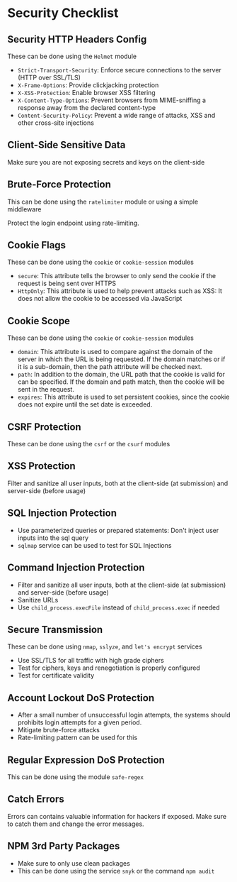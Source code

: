 # Security Checklist

## Security HTTP Headers Config

These can be done using the `Helmet` module

- `Strict-Transport-Security`: Enforce secure connections to the server (HTTP over SSL/TLS)
- `X-Frame-Options`: Provide clickjacking protection
- `X-XSS-Protection`: Enable browser XSS filtering
- `X-Content-Type-Options`: Prevent browsers from MIME-sniffing a response away from the declared content-type
- `Content-Security-Policy`: Prevent a wide range of attacks, XSS and other cross-site injections

## Client-Side Sensitive Data

Make sure you are not exposing secrets and keys on the client-side

## Brute-Force Protection

This can be done using the `ratelimiter` module or using a simple middleware

Protect the login endpoint using rate-limiting. 

## Cookie Flags

These can be done using the `cookie` or `cookie-session` modules

- `secure`: This attribute tells the browser to only send the cookie if the request is being sent over HTTPS
- `HttpOnly`: This attribute is used to help prevent attacks such as XSS: It does not allow the cookie to be accessed via JavaScript

## Cookie Scope

These can be done using the `cookie` or `cookie-session` modules

- `domain`: This attribute is used to compare against the domain of the server in which the URL is being requested. If the domain matches or if it is a sub-domain, then the path attribute will be checked next.
- `path`:  In addition to the domain, the URL path that the cookie is valid for can be specified. If the domain and path match, then the cookie will be sent in the request.
- `expires`: This attribute is used to set persistent cookies, since the cookie does not expire until the set date is exceeded.

## CSRF Protection

These can be done using the `csrf` or the `csurf` modules

## XSS Protection

Filter and sanitize all user inputs, both at the client-side (at submission) and server-side (before usage)

## SQL Injection Protection

- Use parameterized queries or prepared statements: Don't inject user inputs into the sql query
- `sqlmap` service can be used to test for SQL Injections

## Command Injection Protection

- Filter and sanitize all user inputs, both at the client-side (at submission) and server-side (before usage)
- Sanitize URLs
- Use `child_process.execFile` instead of `child_process.exec` if needed

## Secure Transmission

These can be done using `nmap`, `sslyze`, and `let's encrypt` services 

- Use SSL/TLS for all traffic with high grade ciphers
- Test for ciphers, keys and renegotiation is properly configured
- Test for certificate validity

## Account Lockout DoS Protection

- After a small number of unsuccessful login attempts, the systems should prohibits login attempts for a given period.
- Mitigate brute-force attacks
- Rate-limiting pattern can be used for this

## Regular Expression DoS Protection

This can be done using the module `safe-regex`

## Catch Errors

Errors can contains valuable information for hackers if exposed. Make sure to catch them and change the error messages.

## NPM 3rd Party Packages

- Make sure to only use clean packages
- This can be done using the service `snyk` or the command `npm audit`
